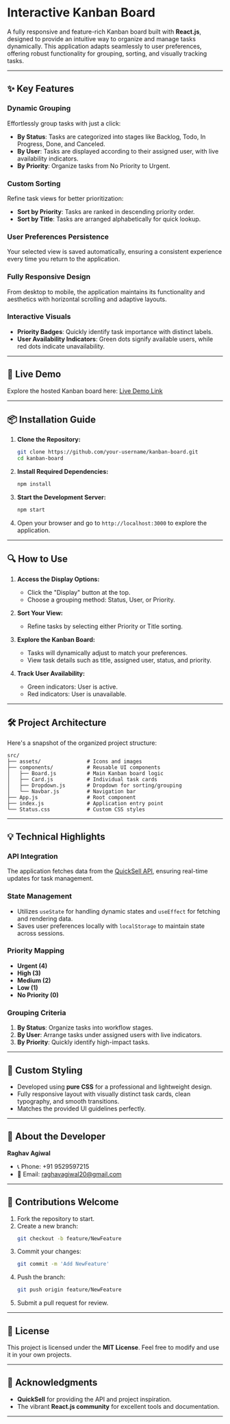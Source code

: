 # **Interactive Kanban Board**

A fully responsive and feature-rich Kanban board built with **React.js**, designed to provide an intuitive way to organize and manage tasks dynamically. This application adapts seamlessly to user preferences, offering robust functionality for grouping, sorting, and visually tracking tasks.

---

## **✨ Key Features**

### **Dynamic Grouping**

Effortlessly group tasks with just a click:

- **By Status**: Tasks are categorized into stages like Backlog, Todo, In Progress, Done, and Canceled.
- **By User**: Tasks are displayed according to their assigned user, with live availability indicators.
- **By Priority**: Organize tasks from No Priority to Urgent.

### **Custom Sorting**

Refine task views for better prioritization:

- **Sort by Priority**: Tasks are ranked in descending priority order.
- **Sort by Title**: Tasks are arranged alphabetically for quick lookup.

### **User Preferences Persistence**

Your selected view is saved automatically, ensuring a consistent experience every time you return to the application.

### **Fully Responsive Design**

From desktop to mobile, the application maintains its functionality and aesthetics with horizontal scrolling and adaptive layouts.

### **Interactive Visuals**

- **Priority Badges**: Quickly identify task importance with distinct labels.
- **User Availability Indicators**: Green dots signify available users, while red dots indicate unavailability.

---

## **🚀 Live Demo**

Explore the hosted Kanban board here: [Live Demo Link](#)

---

## **📦 Installation Guide**

1. **Clone the Repository:**

   ```bash
   git clone https://github.com/your-username/kanban-board.git
   cd kanban-board
   ```

2. **Install Required Dependencies:**

   ```bash
   npm install
   ```

3. **Start the Development Server:**

   ```bash
   npm start
   ```

4. Open your browser and go to `http://localhost:3000` to explore the application.

---

## **🔍 How to Use**

1. **Access the Display Options:**

   - Click the "Display" button at the top.
   - Choose a grouping method: Status, User, or Priority.

2. **Sort Your View:**

   - Refine tasks by selecting either Priority or Title sorting.

3. **Explore the Kanban Board:**

   - Tasks will dynamically adjust to match your preferences.
   - View task details such as title, assigned user, status, and priority.

4. **Track User Availability:**
   - Green indicators: User is active.
   - Red indicators: User is unavailable.

---

## **🛠️ Project Architecture**

Here's a snapshot of the organized project structure:

```plaintext
src/
├── assets/               # Icons and images
├── components/           # Reusable UI components
│   ├── Board.js          # Main Kanban board logic
│   ├── Card.js           # Individual task cards
│   ├── Dropdown.js       # Dropdown for sorting/grouping
│   └── Navbar.js         # Navigation bar
├── App.js                # Root component
├── index.js              # Application entry point
└── Status.css            # Custom CSS styles
```

---

## **💡 Technical Highlights**

### **API Integration**

The application fetches data from the [QuickSell API](https://api.quicksell.co/v1/internal/frontend-assignment), ensuring real-time updates for task management.

### **State Management**

- Utilizes `useState` for handling dynamic states and `useEffect` for fetching and rendering data.
- Saves user preferences locally with `localStorage` to maintain state across sessions.

### **Priority Mapping**

- **Urgent (4)**
- **High (3)**
- **Medium (2)**
- **Low (1)**
- **No Priority (0)**

### **Grouping Criteria**

1. **By Status**: Organize tasks into workflow stages.
2. **By User**: Arrange tasks under assigned users with live indicators.
3. **By Priority**: Quickly identify high-impact tasks.

---

## **🎨 Custom Styling**

- Developed using **pure CSS** for a professional and lightweight design.
- Fully responsive layout with visually distinct task cards, clean typography, and smooth transitions.
- Matches the provided UI guidelines perfectly.

---

## **👤 About the Developer**

**Raghav Agiwal**

- 📞 Phone: +91 9529597215
- 📧 Email: [raghavagiwal20@gmail.com](mailto:raghavagiwal20@gmail.com)

---

## **🤝 Contributions Welcome**

1. Fork the repository to start.
2. Create a new branch:
   ```bash
   git checkout -b feature/NewFeature
   ```
3. Commit your changes:
   ```bash
   git commit -m 'Add NewFeature'
   ```
4. Push the branch:
   ```bash
   git push origin feature/NewFeature
   ```
5. Submit a pull request for review.

---

## **📜 License**

This project is licensed under the **MIT License**. Feel free to modify and use it in your own projects.

---

## **🙏 Acknowledgments**

- **QuickSell** for providing the API and project inspiration.
- The vibrant **React.js community** for excellent tools and documentation.

---
